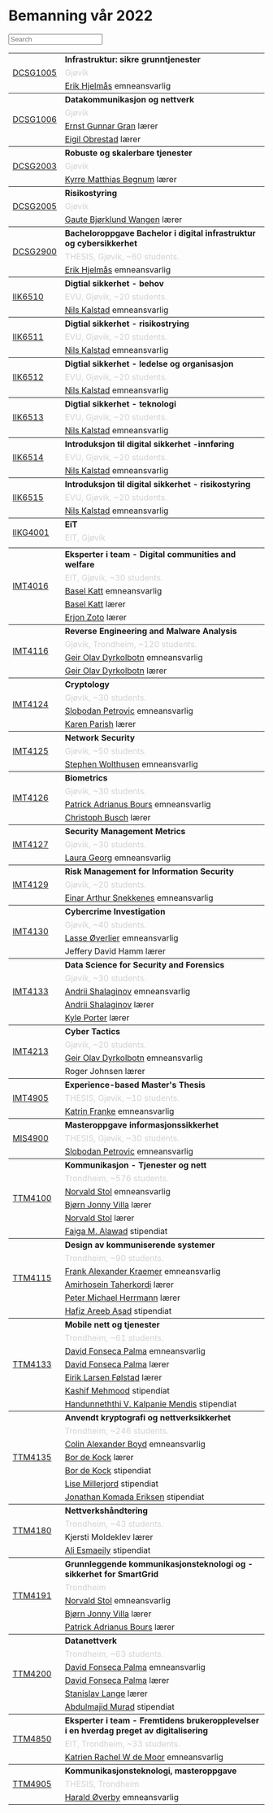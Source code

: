# Bemanning vår 2022


<script>
  function myFunction(searchFieldID, tableID) { 
    var input, filter, table, tbodys, tbody, i, txtValue;
    input = document.getElementById(searchFieldID);
    filter = input.value.toUpperCase();
    table = document.getElementById(tableID);
    tbodys = table.getElementsByTagName("tbody");
    // Loop through all table rows, and hide those who don't match the search query
    for (i = 0; i < tbodys.length; i++) {
      tbody = tbodys[i]
      if (tbody) {
        txtValue = tbody.textContent || tbody.innerText;
        if (txtValue.toUpperCase().indexOf(filter) > -1) {
          tbodys[i].style.display = "";
        } else {
          tbodys[i].style.display = "none";
        }
      }
    }
  }
</script><style>
  .course_staff_table td {
    font-size: 0.875em;
  }
  td.details {
    color: lightgray;
  }
</style><input id="myInput" class="form-control me-2" type="search" placeholder="Search" aria-label="Search" onkeyup="myFunction('myInput', 'myTable')"><table class="course_staff_table table table-sm" id="myTable"><tbody><tr><td rowspan="3" ><a href="https://www.ntnu.no/studier/emner/DCSG1005">DCSG1005</a></td>
<td ><b>Infrastruktur: sikre grunntjenester</b></td></tr>
<tr><td class="details" >Gjøvik</td></tr>
<tr><td ><a href="https://www.ntnu.no/ansatte/erik.hjelmas">Erik Hjelmås</a> emneansvarlig</td></tr></tbody>
<tbody><tr><td rowspan="4" ><a href="https://www.ntnu.no/studier/emner/DCSG1006">DCSG1006</a></td>
<td ><b>Datakommunikasjon og nettverk</b></td></tr>
<tr><td class="details" >Gjøvik</td></tr>
<tr><td ><a href="https://www.ntnu.no/ansatte/ernst.g.gran">Ernst Gunnar Gran</a> lærer</td></tr>
<tr><td ><a href="https://www.ntnu.no/ansatte/eigil.obrestad">Eigil Obrestad</a> lærer</td></tr></tbody>
<tbody><tr><td rowspan="3" ><a href="https://www.ntnu.no/studier/emner/DCSG2003">DCSG2003</a></td>
<td ><b>Robuste og skalerbare tjenester </b></td></tr>
<tr><td class="details" >Gjøvik</td></tr>
<tr><td ><a href="https://www.ntnu.no/ansatte/kyrre.begnum">Kyrre Matthias Begnum</a> lærer</td></tr></tbody>
<tbody><tr><td rowspan="3" ><a href="https://www.ntnu.no/studier/emner/DCSG2005">DCSG2005</a></td>
<td ><b>Risikostyring</b></td></tr>
<tr><td class="details" >Gjøvik</td></tr>
<tr><td ><a href="https://www.ntnu.no/ansatte/gaute.wangen">Gaute Bjørklund Wangen</a> lærer</td></tr></tbody>
<tbody><tr><td rowspan="3" ><a href="https://www.ntnu.no/studier/emner/DCSG2900">DCSG2900</a></td>
<td ><b>Bacheloroppgave Bachelor i digital infrastruktur og cybersikkerhet</b></td></tr>
<tr><td class="details" >THESIS, Gjøvik, &#126;60 students.</td></tr>
<tr><td ><a href="https://www.ntnu.no/ansatte/erik.hjelmas">Erik Hjelmås</a> emneansvarlig</td></tr></tbody>
<tbody><tr><td rowspan="3" ><a href="https://www.ntnu.no/studier/emner/IIK6510">IIK6510</a></td>
<td ><b>Digtial sikkerhet - behov</b></td></tr>
<tr><td class="details" >EVU, Gjøvik, &#126;20 students.</td></tr>
<tr><td ><a href="https://www.ntnu.no/ansatte/nils.kalstad">Nils Kalstad</a> emneansvarlig</td></tr></tbody>
<tbody><tr><td rowspan="3" ><a href="https://www.ntnu.no/studier/emner/IIK6511">IIK6511</a></td>
<td ><b>Digtial sikkerhet - risikostrying</b></td></tr>
<tr><td class="details" >EVU, Gjøvik, &#126;20 students.</td></tr>
<tr><td ><a href="https://www.ntnu.no/ansatte/nils.kalstad">Nils Kalstad</a> emneansvarlig</td></tr></tbody>
<tbody><tr><td rowspan="3" ><a href="https://www.ntnu.no/studier/emner/IIK6512">IIK6512</a></td>
<td ><b>Digtial sikkerhet - ledelse og organisasjon</b></td></tr>
<tr><td class="details" >EVU, Gjøvik, &#126;20 students.</td></tr>
<tr><td ><a href="https://www.ntnu.no/ansatte/nils.kalstad">Nils Kalstad</a> emneansvarlig</td></tr></tbody>
<tbody><tr><td rowspan="3" ><a href="https://www.ntnu.no/studier/emner/IIK6513">IIK6513</a></td>
<td ><b>Digtial sikkerhet - teknologi </b></td></tr>
<tr><td class="details" >EVU, Gjøvik, &#126;20 students.</td></tr>
<tr><td ><a href="https://www.ntnu.no/ansatte/nils.kalstad">Nils Kalstad</a> emneansvarlig</td></tr></tbody>
<tbody><tr><td rowspan="3" ><a href="https://www.ntnu.no/studier/emner/IIK6514">IIK6514</a></td>
<td ><b>Introduksjon til digital sikkerhet -innføring</b></td></tr>
<tr><td class="details" >EVU, Gjøvik, &#126;20 students.</td></tr>
<tr><td ><a href="https://www.ntnu.no/ansatte/nils.kalstad">Nils Kalstad</a> emneansvarlig</td></tr></tbody>
<tbody><tr><td rowspan="3" ><a href="https://www.ntnu.no/studier/emner/IIK6515">IIK6515</a></td>
<td ><b>Introduksjon til digital sikkerhet - risikostyring</b></td></tr>
<tr><td class="details" >EVU, Gjøvik, &#126;20 students.</td></tr>
<tr><td ><a href="https://www.ntnu.no/ansatte/nils.kalstad">Nils Kalstad</a> emneansvarlig</td></tr></tbody>
<tbody><tr><td rowspan="3" ><a href="https://www.ntnu.no/studier/emner/IIKG4001">IIKG4001</a></td>
<td ><b>EiT</b></td></tr>
<tr><td class="details" >EIT, Gjøvik</td></tr>
<tr><td ></td></tr></tbody>
<tbody><tr><td rowspan="5" ><a href="https://www.ntnu.no/studier/emner/IMT4016">IMT4016</a></td>
<td ><b>Eksperter i team - Digital communities and welfare</b></td></tr>
<tr><td class="details" >EIT, Gjøvik, &#126;30 students.</td></tr>
<tr><td ><a href="https://www.ntnu.no/ansatte/basel.katt">Basel Katt</a> emneansvarlig</td></tr>
<tr><td ><a href="https://www.ntnu.no/ansatte/basel.katt">Basel Katt</a> lærer</td></tr>
<tr><td ><a href="https://www.ntnu.no/ansatte/erjon.zoto">Erjon Zoto</a> lærer</td></tr></tbody>
<tbody><tr><td rowspan="4" ><a href="https://www.ntnu.no/studier/emner/IMT4116">IMT4116</a></td>
<td ><b>Reverse Engineering and Malware Analysis</b></td></tr>
<tr><td class="details" >Gjøvik, Trondheim, &#126;120 students.</td></tr>
<tr><td ><a href="https://www.ntnu.no/ansatte/geir.dyrkolbotn">Geir Olav Dyrkolbotn</a> emneansvarlig</td></tr>
<tr><td ><a href="https://www.ntnu.no/ansatte/geir.dyrkolbotn">Geir Olav Dyrkolbotn</a> lærer</td></tr></tbody>
<tbody><tr><td rowspan="4" ><a href="https://www.ntnu.no/studier/emner/IMT4124">IMT4124</a></td>
<td ><b>Cryptology</b></td></tr>
<tr><td class="details" >Gjøvik, &#126;30 students.</td></tr>
<tr><td ><a href="https://www.ntnu.no/ansatte/slobodan.petrovic">Slobodan Petrovic</a> emneansvarlig</td></tr>
<tr><td ><a href="https://www.ntnu.no/ansatte/karen.parish">Karen Parish</a> lærer</td></tr></tbody>
<tbody><tr><td rowspan="3" ><a href="https://www.ntnu.no/studier/emner/IMT4125">IMT4125</a></td>
<td ><b>Network Security</b></td></tr>
<tr><td class="details" >Gjøvik, &#126;50 students.</td></tr>
<tr><td ><a href="https://www.ntnu.no/ansatte/stephen.wolthusen">Stephen Wolthusen</a> emneansvarlig</td></tr></tbody>
<tbody><tr><td rowspan="4" ><a href="https://www.ntnu.no/studier/emner/IMT4126">IMT4126</a></td>
<td ><b>Biometrics </b></td></tr>
<tr><td class="details" >Gjøvik, &#126;30 students.</td></tr>
<tr><td ><a href="https://www.ntnu.no/ansatte/patrick.bours">Patrick Adrianus Bours</a> emneansvarlig</td></tr>
<tr><td ><a href="https://www.ntnu.no/ansatte/christoph.busch">Christoph Busch</a> lærer</td></tr></tbody>
<tbody><tr><td rowspan="3" ><a href="https://www.ntnu.no/studier/emner/IMT4127">IMT4127</a></td>
<td ><b>Security Management Metrics</b></td></tr>
<tr><td class="details" >Gjøvik, &#126;30 students.</td></tr>
<tr><td ><a href="https://www.ntnu.no/ansatte/laura.georg">Laura Georg</a> emneansvarlig</td></tr></tbody>
<tbody><tr><td rowspan="3" ><a href="https://www.ntnu.no/studier/emner/IMT4129">IMT4129</a></td>
<td ><b>Risk Management for Information Security</b></td></tr>
<tr><td class="details" >Gjøvik, &#126;20 students.</td></tr>
<tr><td ><a href="https://www.ntnu.no/ansatte/einar.snekkenes">Einar Arthur Snekkenes</a> emneansvarlig</td></tr></tbody>
<tbody><tr><td rowspan="4" ><a href="https://www.ntnu.no/studier/emner/IMT4130">IMT4130</a></td>
<td ><b>Cybercrime Investigation</b></td></tr>
<tr><td class="details" >Gjøvik, &#126;40 students.</td></tr>
<tr><td ><a href="https://www.ntnu.no/ansatte/lasse.overlier">Lasse Øverlier</a> emneansvarlig</td></tr>
<tr><td colspan="2" >Jeffery David Hamm lærer</td></tr></tbody>
<tbody><tr><td rowspan="5" ><a href="https://www.ntnu.no/studier/emner/IMT4133">IMT4133</a></td>
<td ><b>Data Science for Security and Forensics </b></td></tr>
<tr><td class="details" >Gjøvik, &#126;30 students.</td></tr>
<tr><td ><a href="https://www.ntnu.no/ansatte/andrii.shalaginov">Andrii Shalaginov</a> emneansvarlig</td></tr>
<tr><td ><a href="https://www.ntnu.no/ansatte/andrii.shalaginov">Andrii Shalaginov</a> lærer</td></tr>
<tr><td ><a href="https://www.ntnu.no/ansatte/kyle.porter">Kyle Porter</a> lærer</td></tr></tbody>
<tbody><tr><td rowspan="4" ><a href="https://www.ntnu.no/studier/emner/IMT4213">IMT4213</a></td>
<td ><b>Cyber Tactics </b></td></tr>
<tr><td class="details" >Gjøvik, &#126;20 students.</td></tr>
<tr><td ><a href="https://www.ntnu.no/ansatte/geir.dyrkolbotn">Geir Olav Dyrkolbotn</a> emneansvarlig</td></tr>
<tr><td colspan="2" >Roger Johnsen lærer</td></tr></tbody>
<tbody><tr><td rowspan="3" ><a href="https://www.ntnu.no/studier/emner/IMT4905">IMT4905</a></td>
<td ><b>Experience-based Master's Thesis</b></td></tr>
<tr><td class="details" >THESIS, Gjøvik, &#126;10 students.</td></tr>
<tr><td ><a href="https://www.ntnu.no/ansatte/katrin.franke">Katrin Franke</a> emneansvarlig</td></tr></tbody>
<tbody><tr><td rowspan="3" ><a href="https://www.ntnu.no/studier/emner/MIS4900">MIS4900</a></td>
<td ><b>Masteroppgave informasjonssikkerhet</b></td></tr>
<tr><td class="details" >THESIS, Gjøvik, &#126;30 students.</td></tr>
<tr><td ><a href="https://www.ntnu.no/ansatte/slobodan.petrovic">Slobodan Petrovic</a> emneansvarlig</td></tr></tbody>
<tbody><tr><td rowspan="6" ><a href="https://www.ntnu.no/studier/emner/TTM4100">TTM4100</a></td>
<td ><b>Kommunikasjon - Tjenester og nett</b></td></tr>
<tr><td class="details" >Trondheim, &#126;576 students.</td></tr>
<tr><td ><a href="https://www.ntnu.no/ansatte/norvald.stol">Norvald Stol</a> emneansvarlig</td></tr>
<tr><td ><a href="https://www.ntnu.no/ansatte/bv">Bjørn Jonny Villa</a> lærer</td></tr>
<tr><td ><a href="https://www.ntnu.no/ansatte/norvald.stol">Norvald Stol</a> lærer</td></tr>
<tr><td ><a href="https://www.ntnu.no/ansatte/faigam">Faiga M. Alawad</a> stipendiat</td></tr></tbody>
<tbody><tr><td rowspan="6" ><a href="https://www.ntnu.no/studier/emner/TTM4115">TTM4115</a></td>
<td ><b>Design av kommuniserende systemer</b></td></tr>
<tr><td class="details" >Trondheim, &#126;90 students.</td></tr>
<tr><td ><a href="https://www.ntnu.no/ansatte/kraemer">Frank Alexander Kraemer</a> emneansvarlig</td></tr>
<tr><td ><a href="https://www.ntnu.no/ansatte/amirhosein.taherkordi">Amirhosein Taherkordi</a> lærer</td></tr>
<tr><td ><a href="https://www.ntnu.no/ansatte/peter.herrmann">Peter Michael Herrmann</a> lærer</td></tr>
<tr><td ><a href="https://www.ntnu.no/ansatte/hafiz.a.asad">Hafiz Areeb Asad</a> stipendiat</td></tr></tbody>
<tbody><tr><td rowspan="7" ><a href="https://www.ntnu.no/studier/emner/TTM4133">TTM4133</a></td>
<td ><b>Mobile nett og tjenester</b></td></tr>
<tr><td class="details" >Trondheim, &#126;61 students.</td></tr>
<tr><td ><a href="https://www.ntnu.no/ansatte/david.palma">David Fonseca Palma</a> emneansvarlig</td></tr>
<tr><td ><a href="https://www.ntnu.no/ansatte/david.palma">David Fonseca Palma</a> lærer</td></tr>
<tr><td ><a href="https://www.ntnu.no/ansatte/eirik.folstad">Eirik Larsen Følstad</a> lærer</td></tr>
<tr><td ><a href="https://www.ntnu.no/ansatte/kashif.mehmood">Kashif Mehmood</a> stipendiat</td></tr>
<tr><td ><a href="https://www.ntnu.no/ansatte/kalpanie.mendis">Handunneththi V. Kalpanie Mendis</a> stipendiat</td></tr></tbody>
<tbody><tr><td rowspan="7" ><a href="https://www.ntnu.no/studier/emner/TTM4135">TTM4135</a></td>
<td ><b>Anvendt kryptografi og nettverksikkerhet</b></td></tr>
<tr><td class="details" >Trondheim, &#126;246 students.</td></tr>
<tr><td ><a href="https://www.ntnu.no/ansatte/colin.boyd">Colin Alexander Boyd</a> emneansvarlig</td></tr>
<tr><td ><a href="https://www.ntnu.no/ansatte/bor.dekock">Bor de Kock</a> lærer</td></tr>
<tr><td ><a href="https://www.ntnu.no/ansatte/bor.dekock">Bor de Kock</a> stipendiat</td></tr>
<tr><td ><a href="https://www.ntnu.no/ansatte/lise.millerjord">Lise Millerjord</a> stipendiat</td></tr>
<tr><td ><a href="https://www.ntnu.no/ansatte/jonathan.k.eriksen">Jonathan Komada Eriksen</a> stipendiat</td></tr></tbody>
<tbody><tr><td rowspan="4" ><a href="https://www.ntnu.no/studier/emner/TTM4180">TTM4180</a></td>
<td ><b>Nettverkshåndtering</b></td></tr>
<tr><td class="details" >Trondheim, &#126;43 students.</td></tr>
<tr><td colspan="2" >Kjersti Moldeklev lærer</td></tr>
<tr><td ><a href="https://www.ntnu.no/ansatte/ali.esmaeily">Ali Esmaeily</a> stipendiat</td></tr></tbody>
<tbody><tr><td rowspan="5" ><a href="https://www.ntnu.no/studier/emner/TTM4191">TTM4191</a></td>
<td ><b>Grunnleggende kommunikasjonsteknologi og -sikkerhet for SmartGrid</b></td></tr>
<tr><td class="details" >Trondheim</td></tr>
<tr><td ><a href="https://www.ntnu.no/ansatte/norvald.stol">Norvald Stol</a> emneansvarlig</td></tr>
<tr><td ><a href="https://www.ntnu.no/ansatte/bv">Bjørn Jonny Villa</a> lærer</td></tr>
<tr><td ><a href="https://www.ntnu.no/ansatte/patrick.bours">Patrick Adrianus Bours</a> lærer</td></tr></tbody>
<tbody><tr><td rowspan="6" ><a href="https://www.ntnu.no/studier/emner/TTM4200">TTM4200</a></td>
<td ><b>Datanettverk</b></td></tr>
<tr><td class="details" >Trondheim, &#126;63 students.</td></tr>
<tr><td ><a href="https://www.ntnu.no/ansatte/david.palma">David Fonseca Palma</a> emneansvarlig</td></tr>
<tr><td ><a href="https://www.ntnu.no/ansatte/david.palma">David Fonseca Palma</a> lærer</td></tr>
<tr><td ><a href="https://www.ntnu.no/ansatte/stanislav.lange">Stanislav Lange</a> lærer</td></tr>
<tr><td ><a href="https://www.ntnu.no/ansatte/abdulmajid.a.murad">Abdulmajid Murad</a> stipendiat</td></tr></tbody>
<tbody><tr><td rowspan="3" ><a href="https://www.ntnu.no/studier/emner/TTM4850">TTM4850</a></td>
<td ><b>Eksperter i team - Fremtidens brukeropplevelser i en hverdag preget av digitalisering</b></td></tr>
<tr><td class="details" >EIT, Trondheim, &#126;33 students.</td></tr>
<tr><td ><a href="https://www.ntnu.no/ansatte/katrien.demoor">Katrien Rachel W de Moor</a> emneansvarlig</td></tr></tbody>
<tbody><tr><td rowspan="3" ><a href="https://www.ntnu.no/studier/emner/TTM4905">TTM4905</a></td>
<td ><b>Kommunikasjonsteknologi, masteroppgave</b></td></tr>
<tr><td class="details" >THESIS, Trondheim</td></tr>
<tr><td ><a href="https://www.ntnu.no/ansatte/haraldov">Harald Øverby</a> emneansvarlig</td></tr></tbody></table>
